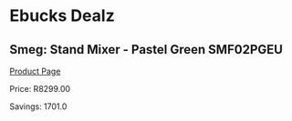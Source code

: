 
# Ebucks Dealz
## Smeg: Stand Mixer - Pastel Green SMF02PGEU
[Product Page](https://www.ebucks.com/web/shop/productSelected.do?prodId=1169626169&catId=1196428103)

Price: R8299.00

Savings: 1701.0


	